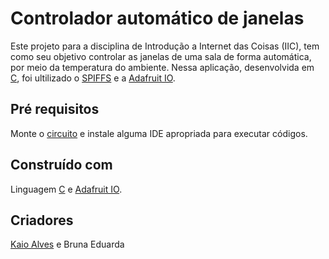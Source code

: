 # Controlador automático de janelas

Este projeto para a disciplina de Introdução a Internet das Coisas (IIC), tem como seu objetivo controlar as janelas de uma sala de forma automática, por meio da temperatura do ambiente. Nessa aplicação, desenvolvida em [C](https://learn.microsoft.com/pt-br/cpp/c-language/?view=msvc-170), foi ultilizado o [SPIFFS](https://docs.espressif.com/projects/esp-idf/en/stable/esp32/api-reference/storage/spiffs.html) e a [Adafruit IO](https://io.adafruit.com/Kaioalves/overview).

## Pré requisitos

Monte o [circuito](https://wokwi.com/projects/416280102948527105) e instale alguma IDE apropriada para executar códigos.

## Construído com

Linguagem [C](https://learn.microsoft.com/pt-br/cpp/c-language/?view=msvc-170) e [Adafruit IO](https://io.adafruit.com/Kaioalves/overview).

## Criadores
[Kaio Alves](https://github.com/Kaiozinwest) e
Bruna Eduarda 
